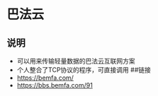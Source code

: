 # 巴法云

## 说明
 - 可以用来传输轻量数据的巴法云互联网方案
 - 个人整合了TCP协议的程序，可直接调用
##链接 
 - https://bemfa.com/
 - https://bbs.bemfa.com/91
